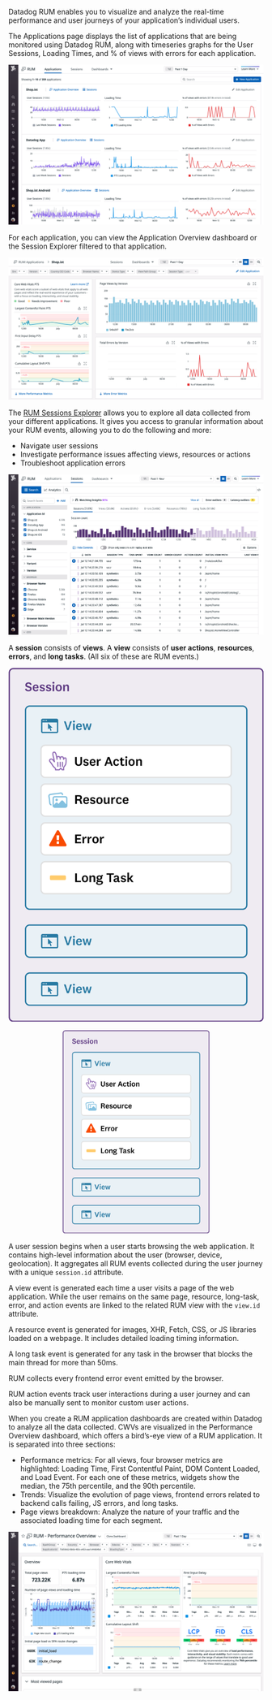 Datadog RUM enables you to visualize and analyze the real-time performance and user journeys of your application’s individual users.

The Applications page displays the list of applications that are being monitored using Datadog RUM, along with timeseries graphs for the User Sessions, Loading Times, and % of views with errors for each application. 

![applications-page](assets/applications-page.png)

For each application, you can view the Application Overview dashboard or the Session Explorer filtered to that application.

![rum-shopist-appdash](assets/rum-shopist-appdash.png) 

The <a href="https://docs.datadoghq.com/real_user_monitoring/explorer/" target="_blank">RUM Sessions Explorer</a> allows you to explore all data collected from your different applications. It gives you access to granular information about your RUM events, allowing you to do the following and more:
- Navigate user sessions
- Investigate performance issues affecting views, resources or actions
- Troubleshoot application errors

![rum-explorer](assets/rum-explorer.png)

A **session** consists of **views**. A **view** consists of **user actions**, **resources**, **errors**, and **long tasks**. (All six of these are RUM events.)

![rumevent-hierarchy](assets/rumevent-hierarchy.png)

<p style="text-align:center;"><img src="assets/rumevent-hierarchy.png" style="width:290px;height:400px;"></p>

A user session begins when a user starts browsing the web application. It contains high-level information about the user (browser, device, geolocation). It aggregates all RUM events collected during the user journey with a unique `session.id` attribute.

A view event is generated each time a user visits a page of the web application. While the user remains on the same page, resource, long-task, error, and action events are linked to the related RUM view with the `view.id` attribute.

A resource event is generated for images, XHR, Fetch, CSS, or JS libraries loaded on a webpage. It includes detailed loading timing information.

A long task event is generated for any task in the browser that blocks the main thread for more than 50ms.

RUM collects every frontend error event emitted by the browser.

RUM action events track user interactions during a user journey and can also be manually sent to monitor custom user actions.

When you create a RUM application dashboards are created within Datadog to analyze all the data collected. CWVs are visualized in the Performance Overview dashboard, which offers a bird’s-eye view of a RUM application. It is separated into three sections:
- Performance metrics: For all views, four browser metrics are highlighted: Loading Time, First Contentful Paint, DOM Content Loaded, and Load Event. For each one of these metrics, widgets show the median, the 75th percentile, and the 90th percentile.
- Trends: Visualize the evolution of page views, frontend errors related to backend calls failing, JS errors, and long tasks.
- Page views breakdown: Analyze the nature of your traffic and the associated loading time for each segment.

![performance-overview](assets/performance-overview.png)

